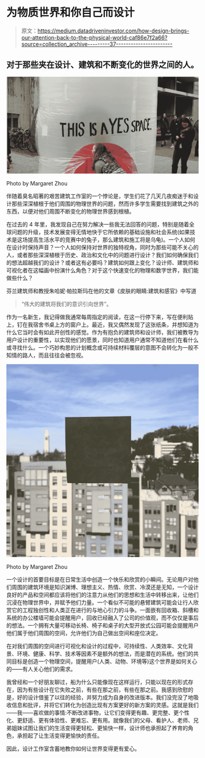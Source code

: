 # 为物质世界和你自己而设计

> 原文：<https://medium.datadriveninvestor.com/how-design-brings-our-attention-back-to-the-physical-world-caf86e7f2a66?source=collection_archive---------37----------------------->

## 对于那些夹在设计、建筑和不断变化的世界之间的人。

![](img/bde87008f6182e4a652d8aaa30cdef58.png)

Photo by Margaret Zhou

伴随着臭名昭著的艰苦建筑工作室的一个悖论是，学生们花了几天几夜痴迷于和设计那些深深植根于他们周围的物理世界的问题，然而许多学生需要找到建筑之外的东西，以便对他们周围不断变化的物理世界感到根植。

在过去的 4 年里，我发现自己在努力解决一些我无法回答的问题，特别是随着全球问题的升级，技术发展变得无情地快于它所依赖的基础设施和社会系统(如果技术是这场提高生活水平的竞赛中的兔子，那么建筑和施工将是乌龟)。一个人如何在设计时保持声音？一个人如何保持对世界的独特视角，同时为那些可能不关心的人，或者那些深深植根于历史、政治和文化中的问题进行设计？我们如何确保我们的想法超越我们的设计？或者这有必要吗？建筑如何跟上变化？设计师、建筑师和可视化者在这幅画中扮演什么角色？对于这个快速变化的物理和数字世界，我们能做些什么？

芬兰建筑师和教授朱哈妮·帕拉斯玛在他的文章《皮肤的眼睛:建筑和感官》中写道

> “伟大的建筑将我们的意识引向世界”。

作为一名新生，我记得做我通常每周指定的阅读，在这一行停下来，写在便利贴上，钉在我宿舍书桌上方的窗户上。最近，我又偶然发现了这张纸条，并想知道为什么它当时会有如此开创性的感觉。作为有抱负的建筑师和设计师，我们被教导为用户设计的重要性，以实现他们的愿景，同时也知道用户通常不知道他们在看什么或寻找什么。一个巧妙构思的计划概念或可持续材料覆层的意图不会转化为一般不知情的路人，而且往往会被忽视。

![](img/777bb1db5200c380f48d6d5bd54c0381.png)

Photo by Margaret Zhou

一个设计的首要目标是在日常生活中创造一个快乐和欣赏的小瞬间。无论用户对他们周围的建筑环境是知识渊博、理想主义、热情、欣赏、冷漠还是无知，一个设计良好的产品和空间都应该将他们的注意力从他们的思想和生活中转移出来，让他们沉浸在物理世界中，并赋予他们力量。一个看似不可能的悬臂建筑可能会让行人欣赏它的工程独创性和人类正在进行的与地心引力的斗争。一面嵌有回收箱、斜槽和系统的办公楼墙可能会提醒用户，回收已经融入了公司的价值观，而不仅仅是事后的想法。一个拥有大量可移动长椅、椅子和桌子的大型开放式公园可能会提醒用户他们属于他们周围的空间，允许他们为自己做出空间和座位决定。

在对我们周围的空间进行可视化和设计的过程中，可持续性、人类效率、文化背景、环境、健康、科学、技术等因素不是额外的想法，而是潜在的系统。他们的共同目标是创造一个物理空间，提醒用户(人类、动物、环境等)这个世界是如何关心的——有人关心他们的需求。

我曾经和一个好朋友聊过，船为什么只能像现在这样运行，只能以现在的形式存在，因为有些设计在它失败之前，有些在那之前，有些在那之前。我感到欣慰的是，好的设计借鉴了以往的经验，并努力成为自身的改进版本。我们没完没了地吸收信息和批评，并将它们转化为创造比现有方案更好的新方案的灵感。这就是我们——我——喜欢做的事情:不断改进事物，让它们变得更有趣、更完整、更个性化、更舒适、更有体验性、更难忘、更有用。就像我们的父母、看护人、老师、兄弟姐妹试图让我们的生活变得更轻松、更愉快一样，设计师也承担起了养育的角色，承担起了让生活变得更愉快的责任。

因此，设计工作室含蓄地教你如何让世界变得更有爱心。